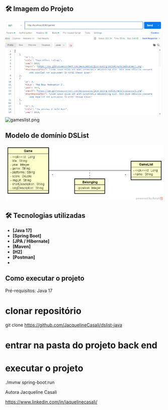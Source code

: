 


## 🛠 Imagem do Projeto
![games.png](games.png)
![gameslist.png](..%2F..%2F..%2F..%2F..%2F..%2F..%2F..%2FDesktop%2Fgameslist.png)

## Modelo de domínio DSList
![img.png](img.png)

## 🛠 Tecnologias utilizadas

- **[Java 17]**
- **[Spring Boot]**
- **[JPA / Hibernate]**
- **[Maven]**
- **[H2]**
- **[Postman]**
- 
## Como executar o projeto 

Pré-requisitos: Java 17

 # clonar repositório
git clone https://github.com/JacquelineCasali/dslist-java

# entrar na pasta do projeto back end

# executar o projeto
./mvnw spring-boot:run

Autora
Jacqueline Casali

https://www.linkedin.com/in/jaquelinecasali/


